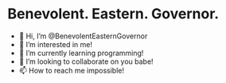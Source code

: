 # Benevolent. Eastern. Governor.

- 👋 Hi, I’m @BenevolentEasternGovernor
- 👀 I’m interested in me!
- 🌱 I’m currently learning programming!
- 💞️ I’m looking to collaborate on you babe!
- 📫 How to reach me impossible!

<!---
BenevolentEasternGovernor/BenevolentEasternGovernor is a ✨ special ✨ repository because its `README.md` (this file) appears on your GitHub profile.
You can click the Preview link to take a look at your changes.
--->
